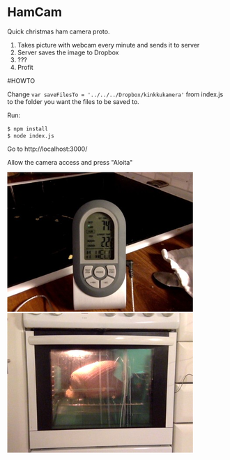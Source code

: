 HamCam
============

Quick christmas ham camera proto.

1.  Takes picture with webcam every minute and sends it to server
2.  Server saves the image to Dropbox
3.  ???
4.  Profit

#HOWTO

Change ```var saveFilesTo = '../../../Dropbox/kinkkukamera'``` from index.js to the folder you want the files to be saved to.

Run:

	$ npm install
	$ node index.js

Go to http://localhost:3000/

Allow the camera access and press "Aloita"

![](https://github.com/jakate/hamcam/blob/master/examples/demo1.jpeg)
![](https://github.com/jakate/hamcam/blob/master/examples/demo2.jpeg)
